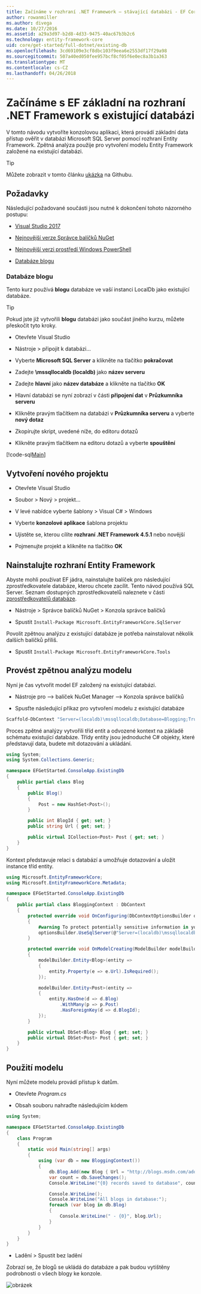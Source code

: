 ```yaml
---
title: Začínáme v rozhraní .NET Framework – stávající databázi - EF Core
author: rowanmiller
ms.author: divega
ms.date: 10/27/2016
ms.assetid: a29a3d97-b2d8-4d33-9475-40ac67b3b2c6
ms.technology: entity-framework-core
uid: core/get-started/full-dotnet/existing-db
ms.openlocfilehash: 3cd69109e3cf8dbc103f9eea6e2553df17f29a98
ms.sourcegitcommit: 507a40ed050fee957bcf8cf05f6e0ec8a3b1a363
ms.translationtype: MT
ms.contentlocale: cs-CZ
ms.lasthandoff: 04/26/2018
---
```

# <a name="getting-started-with-ef-core-on-net-framework-with-an-existing-database"></a>Začínáme s EF základní na rozhraní .NET Framework s existující databázi

V tomto návodu vytvoříte konzolovou aplikaci, která provádí základní data přístup ověřit v databázi Microsoft SQL Server pomocí rozhraní Entity Framework. Zpětná analýza použije pro vytvoření modelu Entity Framework založené na existující databázi.

> [!TIP]  
> Můžete zobrazit v tomto článku [ukázka](https://github.com/aspnet/EntityFramework.Docs/tree/master/samples/core/GetStarted/FullNet/ConsoleApp.ExistingDb) na Githubu.

## <a name="prerequisites"></a>Požadavky

Následující požadované součásti jsou nutné k dokončení tohoto názorného postupu:

* [Visual Studio 2017](https://www.visualstudio.com/downloads/)

* [Nejnovější verze Správce balíčků NuGet](https://dist.nuget.org/index.html)

* [Nejnovější verzi prostředí Windows PowerShell](https://docs.microsoft.com/powershell/scripting/setup/installing-windows-powershell)

* [Databáze blogu](#blogging-database)

### <a name="blogging-database"></a>Databáze blogu

Tento kurz používá **blogu** databáze ve vaší instanci LocalDb jako existující databáze.

> [!TIP]  
> Pokud jste již vytvořili **blogu** databázi jako součást jiného kurzu, můžete přeskočit tyto kroky.

* Otevřete Visual Studio

* Nástroje > připojit k databázi...

* Vyberte **Microsoft SQL Server** a klikněte na tlačítko **pokračovat**

* Zadejte **\mssqllocaldb (localdb)** jako **název serveru**

* Zadejte **hlavní** jako **název databáze** a klikněte na tlačítko **OK**

* Hlavní databázi se nyní zobrazí v části **připojení dat** v **Průzkumníka serveru**

* Klikněte pravým tlačítkem na databázi v **Průzkumníka serveru** a vyberte **nový dotaz**

* Zkopírujte skript, uvedené níže, do editoru dotazů

* Klikněte pravým tlačítkem na editoru dotazů a vyberte **spouštění**

[!code-sql[Main](../_shared/create-blogging-database-script.sql)]

## <a name="create-a-new-project"></a>Vytvoření nového projektu

* Otevřete Visual Studio

* Soubor > Nový > projekt...

* V levé nabídce vyberte šablony > Visual C# > Windows

* Vyberte **konzolové aplikace** šablona projektu

* Ujistěte se, kterou cílíte **rozhraní .NET Framework 4.5.1** nebo novější

* Pojmenujte projekt a klikněte na tlačítko **OK**

## <a name="install-entity-framework"></a>Nainstalujte rozhraní Entity Framework

Abyste mohli používat EF jádra, nainstalujte balíček pro následující zprostředkovatele databáze, kterou chcete zacílit. Tento návod používá SQL Server. Seznam dostupných zprostředkovatelů naleznete v části [zprostředkovatelů databáze](../../providers/index.md).

* Nástroje > Správce balíčků NuGet > Konzola správce balíčků

* Spustit `Install-Package Microsoft.EntityFrameworkCore.SqlServer`

Povolit zpětnou analýzu z existující databáze je potřeba nainstalovat několik dalších balíčků příliš.

* Spustit `Install-Package Microsoft.EntityFrameworkCore.Tools`

## <a name="reverse-engineer-your-model"></a>Provést zpětnou analýzu modelu

Nyní je čas vytvořit model EF založený na existující databázi.

* Nástroje pro –> balíček NuGet Manager –> Konzola správce balíčků

* Spusťte následující příkaz pro vytvoření modelu z existující databáze

``` powershell
Scaffold-DbContext "Server=(localdb)\mssqllocaldb;Database=Blogging;Trusted_Connection=True;" Microsoft.EntityFrameworkCore.SqlServer
```

Proces zpětné analýzy vytvořili tříd entit a odvozené kontext na základě schématu existující databáze. Třídy entity jsou jednoduché C# objekty, které představují data, budete mít dotazování a ukládání.

<!-- [!code-csharp[Main](samples/core/GetStarted/FullNet/ConsoleApp.ExistingDb/Blog.cs)] -->
``` csharp
using System;
using System.Collections.Generic;

namespace EFGetStarted.ConsoleApp.ExistingDb
{
    public partial class Blog
    {
        public Blog()
        {
            Post = new HashSet<Post>();
        }

        public int BlogId { get; set; }
        public string Url { get; set; }

        public virtual ICollection<Post> Post { get; set; }
    }
}
```

Kontext představuje relaci s databází a umožňuje dotazování a uložit instance tříd entity.

<!-- [!code-csharp[Main](samples/core/GetStarted/FullNet/ConsoleApp.ExistingDb/BloggingContext.cs)] -->
``` csharp
using Microsoft.EntityFrameworkCore;
using Microsoft.EntityFrameworkCore.Metadata;

namespace EFGetStarted.ConsoleApp.ExistingDb
{
    public partial class BloggingContext : DbContext
    {
        protected override void OnConfiguring(DbContextOptionsBuilder optionsBuilder)
        {
            #warning To protect potentially sensitive information in your connection string, you should move it out of source code. See http://go.microsoft.com/fwlink/?LinkId=723263 for guidance on storing connection strings.
            optionsBuilder.UseSqlServer(@"Server=(localdb)\mssqllocaldb;Database=Blogging;Trusted_Connection=True;");
        }

        protected override void OnModelCreating(ModelBuilder modelBuilder)
        {
            modelBuilder.Entity<Blog>(entity =>
            {
                entity.Property(e => e.Url).IsRequired();
            });

            modelBuilder.Entity<Post>(entity =>
            {
                entity.HasOne(d => d.Blog)
                    .WithMany(p => p.Post)
                    .HasForeignKey(d => d.BlogId);
            });
        }

        public virtual DbSet<Blog> Blog { get; set; }
        public virtual DbSet<Post> Post { get; set; }
    }
}
```

## <a name="use-your-model"></a>Použití modelu

Nyní můžete modelu provádí přístup k datům.

* Otevřete *Program.cs*

* Obsah souboru nahraďte následujícím kódem

<!-- [!code-csharp[Main](samples/core/GetStarted/FullNet/ConsoleApp.ExistingDb/Program.cs)] -->
``` csharp
using System;

namespace EFGetStarted.ConsoleApp.ExistingDb
{
    class Program
    {
        static void Main(string[] args)
        {
            using (var db = new BloggingContext())
            {
                db.Blog.Add(new Blog { Url = "http://blogs.msdn.com/adonet" });
                var count = db.SaveChanges();
                Console.WriteLine("{0} records saved to database", count);

                Console.WriteLine();
                Console.WriteLine("All blogs in database:");
                foreach (var blog in db.Blog)
                {
                    Console.WriteLine(" - {0}", blog.Url);
                }
            }
        }
    }
}
```

* Ladění > Spustit bez ladění

Zobrazí se, že blogů se ukládá do databáze a pak budou vytištěny podrobnosti o všech blogy ke konzole.

![obrázek](_static/output-existing-db.png)
